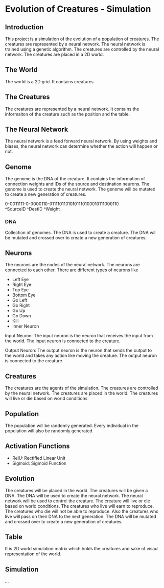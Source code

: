 # Evolution of Creatures - Simulation
## Introduction
This project is a simulation of the evolution of a population of creatures. The creatures are represented by a neural network. The neural network is trained using a genetic algorithm. The creatures are controlled by the neural network. The creatures are placed in a 2D world. 

## The World
The world is a 2D grid. It contains creatures

## The Creatures
The creatures are represented by a neural network. 
It contains the informaiton of the creature such as the position and the table.

## The Neural Network
The neural network is a feed forward neural network. By using weights and biases, the neural network can determine whether the action will happen or not.

## Genome
The genome is the DNA of the creature. It contains the information of connection weights and IDs of the source and destination neurons. The genome is used to create the neural network. The genome will be mutated to create a new generation of creatures. 

0-0011111-0-0000110-01111011010101110100010111000110  
^SourceID ^DestID   ^Weight

### DNA
Collection of genomes. The DNA is used to create a creature. The DNA will be mutated and crossed over to create a new generation of creatures.

## Neurons
The neurons are the nodes of the neural network. The neurons are connected to each other. There are different types of neurons like
- Left Eye
- Right Eye
- Top Eye
- Bottom Eye
- Go Left
- Go Right
- Go Up
- Go Down
- Kill
- Inner Neuron

Input Neuron: The input neuron is the neuron that receives the input from the world. The input neuron is connected to the creature.

Output Neuron: The output neuron is the neuron that sends the output to the world and takes any action like moving the creature. The output neuron is connected to the creature.

## Creatures
The creatures are the agents of the simulation. The creatures are controlled by the neural network. The creatures are placed in the world. The creatures will live or die based on world conditions. 

## Population
The population will be randomly generated. Every individual in the population will also be randomly generated. 

## Activation Functions
- RelU: Rectified Linear Unit
- Sigmoid: Sigmoid Function

## Evolution
The creatures will be placed in the world. The creatures will be given a DNA. The DNA will be used to create the neural network. The neural network will be used to control the creature. The creature will live or die based on world conditions. The creatures who live will earn to reproduce. The creatures who die will not be able to reproduce. Also the creatures who live will pass on their DNA to the next generation. The DNA will be mutated and crossed over to create a new generation of creatures. 

## Table
It is 2D world simulation matrix which holds the creatures and sake of visaul representation of the world.

## Simulation
...
